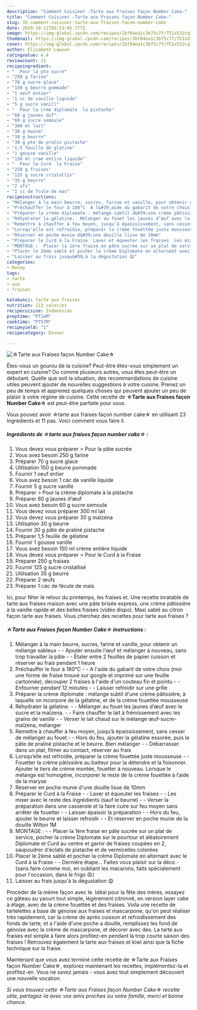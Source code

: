 ```yaml
---
description: "Comment Cuisiner ☆Tarte aux Fraises façon Number Cake☆"
title: "Comment Cuisiner ☆Tarte aux Fraises façon Number Cake☆"
slug: 35-comment-cuisiner-tarte-aux-fraises-facon-number-cake
date: 2020-10-11T03:53:05.777Z
image: https://img-global.cpcdn.com/recipes/1bf84ea1c3b75c7f/751x532cq70/☆tarte-aux-fraises-facon-number-cake☆-photo-principale-de-la-recette.jpg
thumbnail: https://img-global.cpcdn.com/recipes/1bf84ea1c3b75c7f/751x532cq70/☆tarte-aux-fraises-facon-number-cake☆-photo-principale-de-la-recette.jpg
cover: https://img-global.cpcdn.com/recipes/1bf84ea1c3b75c7f/751x532cq70/☆tarte-aux-fraises-facon-number-cake☆-photo-principale-de-la-recette.jpg
author: Elizabeth Lawson
ratingvalue: 4.4
reviewcount: 11
recipeingredient:
- "  Pour la pte sucre"
- "250 g farine"
- "70 g sucre glace"
- "150 g beurre pommade"
- "1 oeuf entier"
- "1 cc de vanille liquide"
- "5 g sucre vanill"
- "  Pour la crme diplomate  la pistache"
- "60 g jaunes duf"
- "60 g sucre semoule"
- "300 ml lait"
- "30 g mazna"
- "30 g beurre"
- "30 g pte de pralin pistache"
- "1,5 feuille de glatine"
- "1 gousse vanille"
- "150 ml crme entire liquide"
- "  Pour le Curd  la Fraise"
- "250 g fraises"
- "125 g sucre cristallis"
- "35 g beurre"
- "2 ufs"
- "1 cc de fcule de mas"
recipeinstructions:
- "Mélanger à la main beurre, sucres, farine et vanille, pour obtenir un mélange sableux  Ajouter ensuite l’œuf et mélanger à nouveau, sans trop travailler la pâte  Étaler entre 2 feuilles de papier cuisson et réserver au frais pendant 1 heure"
- "Préchauffer le four à 180°C  A l&#39;aide du gabarit de votre choix (moi une forme de fraise trouvé sur google et imprimé sur une feuille cartonnée), découper 2 fraises à l&#39;aide d&#39;un couteau fin et pointu  Enfourner pendant 12 minutes  Laisser refroidir sur une grille"
- "Préparer la crème diplomate : mélange subtil d&#39;une crème pâtissière, à laquelle on incorpore de la gélatine, et de la crème fouettée mousseuse"
- "Réhydrater la gélatine.  Mélanger au fouet les jaunes d’œuf avec le sucre et la maïzena.  Faire chauffer le lait à frémissement avec les grains de vanille  Verser le lait chaud sur le mélange œuf-sucre-maïzena, mélanger"
- "Remettre à chauffer à feu moyen, jusqu’à épaississement, sans cesser de mélanger au fouet  Hors du feu, ajouter la gélatine essorée, puis la pâte de praliné pistache et le beurre. Bien mélanger  Débarrasser dans un plat, filmer au contact, réserver au frais"
- "Lorsqu’elle est refroidie, préparer la crème fouettée juste mousseuse  Fouetter la crème pâtissière au batteur pour la détendre et la foisonner. Ajouter le tiers de crème montée, fouetter à nouveau. Lorsque le mélange est homogène, incorporer le reste de la crème fouettée à l’aide de la maryse"
- "Réserver en poche munie d&#39;une douille lisse de 10mm"
- "Préparer le Curd à la Fraise  Laver et équeuter les fraises  Les mixer avec le reste des ingrédients (sauf le beurre)  Verser la préparation dans une casserole et la faire cuire sur feu moyen sans arrêter de fouetter  Laisser épaissir la préparation  Hors du feu, ajouter le beurre et laisser refroidir  Et réserver en poche munie de la douille Wilton 1M"
- "MONTAGE :  Placer la 1ère fraise en pâte sucrée sur un plat de service, pocher la crème Diplomate sur le pourtour et aléatoirement Diplomate et Curd au centre et garnir de fraises coupées en 2, saupoudrer d&#39;éclats de pistache et de vermicelles colorées"
- "Placer le 2ème sablé et pocher la crème Diplomate en alternant avec le Curd à la Fraise  Dernière étape... Faites vous plaisir sur la déco (sans faire comme moi, en oubliant les macarons, faits spécialement pour l&#39;occasion, dans le frigo 😡)"
- "Laisser au frais jusqu&#39;à la dégustation 😋"
categories:
- Resep
tags:
- tarte
- aux
- fraises

katakunci: tarte aux fraises 
nutrition: 113 calories
recipecuisine: Indonesian
preptime: "PT14M"
cooktime: "PT57M"
recipeyield: "1"
recipecategory: Dinner

---
```



![☆Tarte aux Fraises façon Number Cake☆](https://img-global.cpcdn.com/recipes/1bf84ea1c3b75c7f/751x532cq70/☆tarte-aux-fraises-facon-number-cake☆-photo-principale-de-la-recette.jpg)

Êtes-vous un gourou de la cuisine? Peut-être êtes-vous simplement un expert en cuisine? Ou comme plusieurs autres, vous êtes peut-être un débutant. Quelle que soit la situation, des recommandations de cuisine utiles peuvent ajouter de nouvelles suggestions à votre cuisine. Prenez un peu de temps et apprenez quelques choses qui peuvent ajouter un peu de plaisir à votre régime de cuisine. Cette recette de <strong> ☆Tarte aux Fraises façon Number Cake☆ </strong> est peut-être parfaite pour vous.

<!--inarticleads1-->

Vous pouvez avoir ☆tarte aux fraises façon number cake☆ en utilisant 23 Ingrédients et 11 pas. Voici comment vous faire il.

##### Ingrédients de ☆tarte aux fraises façon number cake☆ :

1. Vous devez vous préparer  &gt; Pour la pâte sucrée
1. Vous avez besoin 250 g farine
1. Préparer 70 g sucre glace
1. Utilisation 150 g beurre pommade
1. Fournir 1 oeuf entier
1. Vous avez besoin 1 càc de vanille liquide
1. Fournir 5 g sucre vanillé
1. Préparer  &gt; Pour la crème diplomate à la pistache
1. Préparer 60 g jaunes d’œuf
1. Vous avez besoin 60 g sucre semoule
1. Vous devez vous préparer 300 ml lait
1. Vous devez vous préparer 30 g maïzéna
1. Utilisation 30 g beurre
1. Fournir 30 g pâte de praliné pistache
1. Préparer 1,5 feuille de gélatine
1. Fournir 1 gousse vanille
1. Vous avez besoin 150 ml crème entière liquide
1. Vous devez vous préparer  &gt; Pour le Curd à la Fraise
1. Préparer 250 g fraises
1. Fournir 125 g sucre cristallisé
1. Utilisation 35 g beurre
1. Préparer 2 œufs
1. Préparer 1 càc de fécule de maïs


Ici, pour fêter le retour du printemps, les fraises et. Une recette inratable de tarte aux fraises maison avec une pâte brisée express, une crème pâtissière à la vanille rapide et des belles fraises (vidéo dispo). Maxi sablé au citron façon tarte aux fraises. Vous cherchez des recettes pour tarte aux fraises ? 

<!--inarticleads2-->

##### ☆Tarte aux Fraises façon Number Cake☆ instructions :

1. Mélanger à la main beurre, sucres, farine et vanille, pour obtenir un mélange sableux -  - Ajouter ensuite l’œuf et mélanger à nouveau, sans trop travailler la pâte -  - Étaler entre 2 feuilles de papier cuisson et réserver au frais pendant 1 heure
1. Préchauffer le four à 180°C -  - A l&#39;aide du gabarit de votre choix (moi une forme de fraise trouvé sur google et imprimé sur une feuille cartonnée), découper 2 fraises à l&#39;aide d&#39;un couteau fin et pointu -  - Enfourner pendant 12 minutes -  - Laisser refroidir sur une grille
1. Préparer la crème diplomate : mélange subtil d&#39;une crème pâtissière, à laquelle on incorpore de la gélatine, et de la crème fouettée mousseuse
1. Réhydrater la gélatine. -  - Mélanger au fouet les jaunes d’œuf avec le sucre et la maïzena. -  - Faire chauffer le lait à frémissement avec les grains de vanille -  - Verser le lait chaud sur le mélange œuf-sucre-maïzena, mélanger
1. Remettre à chauffer à feu moyen, jusqu’à épaississement, sans cesser de mélanger au fouet -  - Hors du feu, ajouter la gélatine essorée, puis la pâte de praliné pistache et le beurre. Bien mélanger -  - Débarrasser dans un plat, filmer au contact, réserver au frais
1. Lorsqu’elle est refroidie, préparer la crème fouettée juste mousseuse -  - Fouetter la crème pâtissière au batteur pour la détendre et la foisonner. Ajouter le tiers de crème montée, fouetter à nouveau. Lorsque le mélange est homogène, incorporer le reste de la crème fouettée à l’aide de la maryse
1. Réserver en poche munie d&#39;une douille lisse de 10mm
1. Préparer le Curd à la Fraise -  - Laver et équeuter les fraises -  - Les mixer avec le reste des ingrédients (sauf le beurre) -  - Verser la préparation dans une casserole et la faire cuire sur feu moyen sans arrêter de fouetter -  - Laisser épaissir la préparation -  - Hors du feu, ajouter le beurre et laisser refroidir -  - Et réserver en poche munie de la douille Wilton 1M
1. MONTAGE : -  - Placer la 1ère fraise en pâte sucrée sur un plat de service, pocher la crème Diplomate sur le pourtour et aléatoirement Diplomate et Curd au centre et garnir de fraises coupées en 2, saupoudrer d&#39;éclats de pistache et de vermicelles colorées
1. Placer le 2ème sablé et pocher la crème Diplomate en alternant avec le Curd à la Fraise -  - Dernière étape... Faites vous plaisir sur la déco - (sans faire comme moi, en oubliant les macarons, faits spécialement pour l&#39;occasion, dans le frigo 😡)
1. Laisser au frais jusqu&#39;à la dégustation 😋


Procéder de la même façon avec le. Idéal pour la fête des mères, essayez ce gâteau au yaourt tout simple, légèrement citronné, en version layer cake à étage, avec de la crème fouettée et des fraises. Voila une recette de tartelettes a base de génoise aux fraises et mascarpone, qu&#39;on peut réaliser très rapidement, car la crème de après cuisson et refroidissement des fonds de tarte, et a l&#39;aide d&#39;une poche a douille, remplissez les fond de génoise avec la crème de mascarpone, et décorer avec des. La tarte aux fraises est simple à faire alors profitez-en pendant la trop courte saison des fraises ! Retrouvez également la tarte aux fraises et kiwi ainsi que la fiche technique sur la fraise. 

<!--inarticleads1-->

<p>
Maintenant que vous avez terminé cette recette de ☆Tarte aux Fraises façon Number Cake☆, explorez maintenant les recettes, implémentez-la et profitez-en. Vous ne savez jamais - vous avez tout simplement découvert une nouvelle vocation.
</p>

<p>
<i>Si vous trouvez cette ☆Tarte aux Fraises façon Number Cake☆ recette utile, partagez-la avec vos amis proches ou votre famille, merci et bonne chance.</i>
</p>
